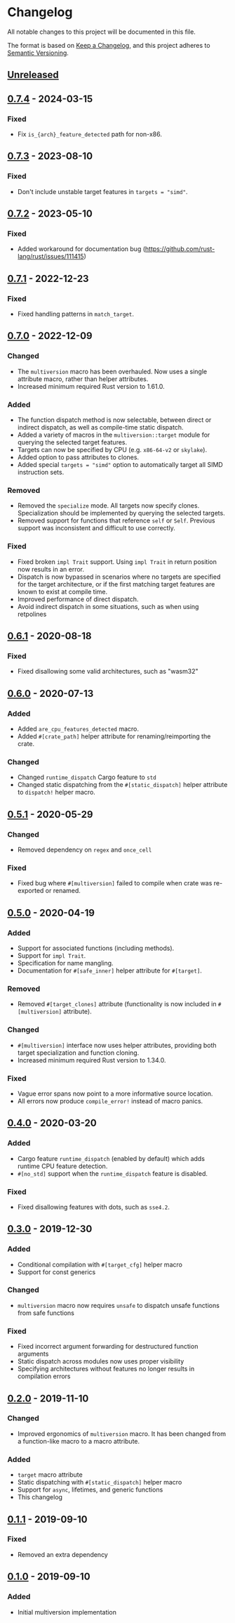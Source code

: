 # Changelog
All notable changes to this project will be documented in this file.

The format is based on [Keep a Changelog](https://keepachangelog.com/en/1.0.0/),
and this project adheres to [Semantic Versioning](https://semver.org/spec/v2.0.0.html).

## [Unreleased]

## [0.7.4] - 2024-03-15
### Fixed
- Fix `is_{arch}_feature_detected` path for non-x86.

## [0.7.3] - 2023-08-10
### Fixed
- Don't include unstable target features in `targets = "simd"`.

## [0.7.2] - 2023-05-10
### Fixed
- Added workaround for documentation bug (https://github.com/rust-lang/rust/issues/111415)

## [0.7.1] - 2022-12-23
### Fixed
- Fixed handling patterns in `match_target`.

## [0.7.0] - 2022-12-09
### Changed
- The `multiversion` macro has been overhauled. Now uses a single attribute macro, rather than helper attributes.
- Increased minimum required Rust version to 1.61.0.
### Added
- The function dispatch method is now selectable, between direct or indirect dispatch, as well as compile-time static dispatch.
- Added a variety of macros in the `multiversion::target` module for querying the selected target features.
- Targets can now be specified by CPU (e.g. `x86-64-v2` or `skylake`).
- Added option to pass attributes to clones.
- Added special `targets = "simd"` option to automatically target all SIMD instruction sets.
### Removed
- Removed the `specialize` mode. All targets now specify clones. Specialization should be implemented by querying the selected targets.
- Removed support for functions that reference `self` or `Self`. Previous support was inconsistent and difficult to use correctly.
### Fixed
- Fixed broken `impl Trait` support.  Using `impl Trait` in return position now results in an error.
- Dispatch is now bypassed in scenarios where no targets are specified for the target architecture, or if the first matching target features are known to exist at compile time.
- Improved performance of direct dispatch.
- Avoid indirect dispatch in some situations, such as when using retpolines

## [0.6.1] - 2020-08-18
### Fixed
- Fixed disallowing some valid architectures, such as "wasm32"

## [0.6.0] - 2020-07-13
### Added
- Added `are_cpu_features_detected` macro.
- Added `#[crate_path]` helper attribute for renaming/reimporting the crate.
### Changed
- Changed `runtime_dispatch` Cargo feature to `std`
- Changed static dispatching from the `#[static_dispatch]` helper attribute to `dispatch!` helper macro.

## [0.5.1] - 2020-05-29
### Changed
- Removed dependency on `regex` and `once_cell`
### Fixed
- Fixed bug where `#[multiversion]` failed to compile when crate was re-exported or renamed.

## [0.5.0] - 2020-04-19
### Added
- Support for associated functions (including methods).
- Support for `impl Trait`.
- Specification for name mangling.
- Documentation for `#[safe_inner]` helper attribute for `#[target]`.
### Removed
- Removed `#[target_clones]` attribute (functionality is now included in `#[multiversion]` attribute).
### Changed
- `#[multiversion]` interface now uses helper attributes, providing both target specialization and function cloning.
- Increased minimum required Rust version to 1.34.0.
### Fixed
- Vague error spans now point to a more informative source location.
- All errors now produce `compile_error!` instead of macro panics.

## [0.4.0] - 2020-03-20
### Added
- Cargo feature `runtime_dispatch` (enabled by default) which adds runtime CPU feature detection.
- `#[no_std]` support when the `runtime_dispatch` feature is disabled.
### Fixed
- Fixed disallowing features with dots, such as `sse4.2`.

## [0.3.0] - 2019-12-30
### Added
- Conditional compilation with `#[target_cfg]` helper macro
- Support for const generics
### Changed
- `multiversion` macro now requires `unsafe` to dispatch unsafe functions from safe functions
### Fixed
- Fixed incorrect argument forwarding for destructured function arguments
- Static dispatch across modules now uses proper visibility
- Specifying architectures without features no longer results in compilation errors

## [0.2.0] - 2019-11-10
### Changed
- Improved ergonomics of `multiversion` macro.  It has been changed from a function-like macro to a macro attribute.
### Added
- `target` macro attribute
- Static dispatching with `#[static_dispatch]` helper macro
- Support for `async`, lifetimes, and generic functions
- This changelog

## [0.1.1] - 2019-09-10
### Fixed
- Removed an extra dependency

## [0.1.0] - 2019-09-10
### Added
- Initial multiversion implementation

[Unreleased]: https://github.com/calebzulawski/multiversion/compare/0.7.4...HEAD
[0.7.4]: https://github.com/calebzulawski/multiversion/compare/0.7.3...0.7.4
[0.7.3]: https://github.com/calebzulawski/multiversion/compare/0.7.2...0.7.3
[0.7.2]: https://github.com/calebzulawski/multiversion/compare/0.7.1...0.7.2
[0.7.1]: https://github.com/calebzulawski/multiversion/compare/0.7.0...0.7.1
[0.7.0]: https://github.com/calebzulawski/multiversion/compare/0.6.1...0.7.0
[0.6.1]: https://github.com/calebzulawski/multiversion/compare/0.6.0...0.6.1
[0.6.0]: https://github.com/calebzulawski/multiversion/compare/0.5.1...0.6.0
[0.5.1]: https://github.com/calebzulawski/multiversion/compare/0.5.0...0.5.1
[0.5.0]: https://github.com/calebzulawski/multiversion/compare/0.4.0...0.5.0
[0.4.0]: https://github.com/calebzulawski/multiversion/compare/0.3.0...0.4.0
[0.3.0]: https://github.com/calebzulawski/multiversion/compare/0.2.0...0.3.0
[0.2.0]: https://github.com/calebzulawski/multiversion/compare/0.1.1...0.2.0
[0.1.1]: https://github.com/calebzulawski/multiversion/compare/0.1.0...0.1.1
[0.1.0]: https://github.com/calebzulawski/multiversion/releases/tag/0.1.0
